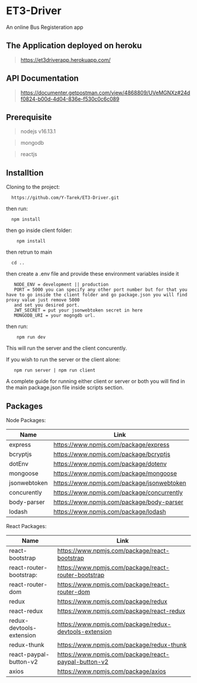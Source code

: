 # ET3-Driver
An online Bus Registeration app

## The Application deployed on heroku
>https://et3driverapp.herokuapp.com/

## API Documentation
>https://documenter.getpostman.com/view/4868809/UVeMGNXz#24df0824-b00d-4d04-836e-f530c0c6c089

## Prerequisite
>nodejs v16.13.1 

>mongodb

>reactjs

## Installtion
   Cloning to the project: 
   
      https://github.com/Y-Tarek/ET3-Driver.git
          
     
   then run: 
      
      npm install 
      
    
   then go inside client folder:
        
        npm install
        
     
  then retrun to main
  
      cd ..
      
      
   then create a .env file and provide these environment variables inside it
   
       NODE_ENV = development || production
       PORT = 5000 you can specify any other port number but for that you have to go inside the client folder and go package.json you will find proxy value just remove 5000
       and set you desired port.
       JWT_SECRET = put your jsonwebtoken secret in here
       MONGODB_URI = your mogngdb url.
       
   then run:
        
        npm run dev
        
   This will run the server and the client concurently.
   
   If you wish to run the server or the client alone:
   
       npm run server | npm run client
       
   A complete guide for running either client or server or both you will find in the main package.json file inside scripts section.
   
   ## Packages

Node Packages:

   Name | Link
------------ | -------------
express | https://www.npmjs.com/package/express
bcryptjs | https://www.npmjs.com/package/bcryptjs
dotEnv | https://www.npmjs.com/package/dotenv
mongoose | https://www.npmjs.com/package/mongoose
jsonwebtoken | https://www.npmjs.com/package/jsonwebtoken
concurently | https://www.npmjs.com/package/concurrently
body-parser | https://www.npmjs.com/package/body-parser
lodash | https://www.npmjs.com/package/lodash


React Packages:

  Name | Link
------------ | -------------
react-bootstrap | https://www.npmjs.com/package/react-bootstrap
react-router-bootstrap: | https://www.npmjs.com/package/react-router-bootstrap
react-router-dom | https://www.npmjs.com/package/react-router-dom
redux | https://www.npmjs.com/package/redux
react-redux | https://www.npmjs.com/package/react-redux
redux-devtools-extension| https://www.npmjs.com/package/redux-devtools-extension
redux-thunk | https://www.npmjs.com/package/redux-thunk
react-paypal-button-v2 | https://www.npmjs.com/package/react-paypal-button-v2
axios | https://www.npmjs.com/package/axios

   
       

